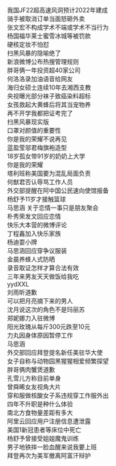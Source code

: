 我国JF22超高速风洞预计2022年建成  
骑手被取消订单当面怒砸外卖  
张文宏不构成学术不端或学术不当行为  
杨国福华莱士蜜雪冰城等被罚款  
硬核定妆不怕怼  
扫黑风暴的隐喻绝了  
新浪微博公布热搜管理规则  
胖哥俩一年投资超40家公司  
何洛洛录加油语音给网友  
海归女硕士连续10年去湘西支教  
央视曝光部分袜子致癌染料超标  
女孩救起大黄蜂后将其当宠物养  
再不开学我都把证考完了  
扫黑风暴现实版  
口罩对颜值的重要性  
你是我的荣耀不说再见  
蓝盈莹邬君梅旗袍造型  
18岁孤女带91岁的奶奶上大学  
你是我的荣耀  
塔利班称美国要为混乱局面负责  
何猷君否认辱骂工作人员  
外交部提醒在阿中国公民速向使馆报备  
杨舒予11岁才接触篮球  
马思涵 关于恋情一事只是朋友聚会  
朴秀荣发文回应恋情  
快乐大本营的微博评论  
丁程鑫加入快乐家族  
杨迪耍小牌  
马思涵回应穿争议服装  
金晨养蜂人式防晒  
录音取证怎样才算合法有效  
三年来男友天天做饭给我吃  
yydXXL  
刘雨昕道歉  
可以把月亮摘下来的男人  
沈月说这次的角色不是玛丽苏  
郑妮娜力入驻微博  
阳光玫瑰从每斤300元跌至10元  
力丸因身体原因暂停工作  
马思涵  
外交部回应拜登提名新任美驻华大使  
女子自称与动物园黑猩猩相爱频繁探望  
胖哥俩肉蟹煲道歉  
孔雪儿方称目前单身  
曾舜晞女友视角大片  
穿和服做核酸女子系违规穿工作服外出  
四年不升职是种什么体验  
南北方食物量差距有多大  
阿里云回应用户注册信息遭泄露  
美国1新冠患者等床位中死亡  
杨舒予曾接受姐姐魔鬼训练  
男子地铁摔一脸血醒来说我要上班  
拜登再次为美军撤离阿富汗辩护  
